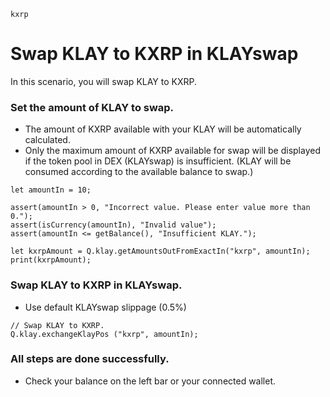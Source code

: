 ```meta-Currency
kxrp
```

# Swap KLAY to KXRP in KLAYswap

In this scenario, you will swap KLAY to KXRP.

### Set the amount of KLAY to swap.

- The amount of KXRP available with your KLAY will be automatically calculated.
- Only the maximum amount of KXRP available for swap will be displayed if the token pool in DEX (KLAYswap) is insufficient. (KLAY will be consumed according to the available balance to swap.)

```input-Dynamic KLAY
let amountIn = 10;
```

```input-Verify
assert(amountIn > 0, "Incorrect value. Please enter value more than 0.");
assert(isCurrency(amountIn), "Invalid value");
assert(amountIn <= getBalance(), "Insufficient KLAY.");
```

```output-Dynamic KXRP
let kxrpAmount = Q.klay.getAmountsOutFromExactIn("kxrp", amountIn);
print(kxrpAmount);
```

### Swap KLAY to KXRP in KLAYswap.

- Use default KLAYswap slippage (0.5%)

```taster
// Swap KLAY to KXRP.
Q.klay.exchangeKlayPos ("kxrp", amountIn);
```

### All steps are done successfully.

- Check your balance on the left bar or your connected wallet.
